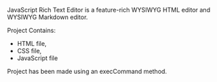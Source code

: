 JavaScript Rich Text Editor is a feature-rich WYSIWYG HTML editor and WYSIWYG Markdown editor.

Project Contains:
- HTML file,
- CSS file,
- JavaScript file

Project has been made using an execCommand method.